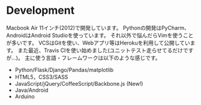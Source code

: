 # Development

Macbook Air 11インチ(2012)で開発しています。
Pythonの開発はPyCharm、AndroidはAndroid Studioを使っています。
それ以外で悩んだらVimを使うことが多いです。
VCSはGitを使い、Webアプリ等はHerokuを利用して公開しています。
また最近、Travis CIを使い始めました(ユニットテスト走らせてるだけですが...)。
主に使う言語・フレームワークは以下のような感じです。

- Python/Flask/Django/Pandas/matplotlib
- HTML5，CSS3/SASS
- JavaScript/jQuery/CoffeeScript/Backbone.js (New!)
- Java/Android
- Arduino

